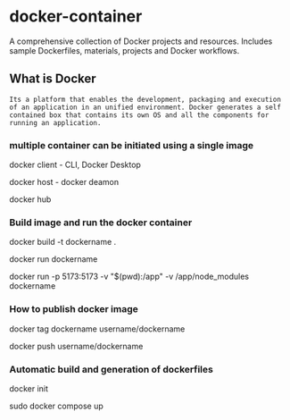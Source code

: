 # docker-container
A comprehensive collection of Docker projects and resources. Includes sample Dockerfiles, materials,  projects  and Docker workflows.

## What is Docker
    Its a platform that enables the development, packaging and execution of an application in an unified environment. Docker generates a self contained box that contains its own OS and all the components for running an application. 

### multiple container can be initiated using a single image

docker client - CLI, Docker Desktop

docker host - docker deamon

docker hub

### Build image and run the docker container

docker build -t dockername .

docker run dockername

docker run -p 5173:5173 -v "$(pwd):/app" -v /app/node_modules dockername

### How to publish docker image

docker tag dockername username/dockername

docker push username/dockername

### Automatic build and generation of dockerfiles

docker init

sudo docker compose up

